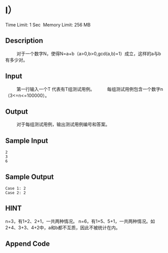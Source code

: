 # I）
Time Limit: 1 Sec  Memory Limit: 256 MB


## Description
         对于一个数字N，使得N=a+b（a>0,b>0,gcd(a,b)=1）成立，这样的a与b有多少对。


## Input
         第一行输入一个T 代表有T组测试用例。
         每组测试用例包含一个数字n（3<=n<=100000）。


## Output
         对于每组测试用例，输出测试用例编号和答案。


## Sample Input
```
2
3
6

```
## Sample Output
```
Case 1: 2
Case 2: 2

```

## HINT
n=3，有1+2、2+1，一共两种情况。
n=6，有1+5、5+1，一共两种情况。如2+4、3+3、4+2中，a和b都不互质，因此不被统计在内。


## Append Code
